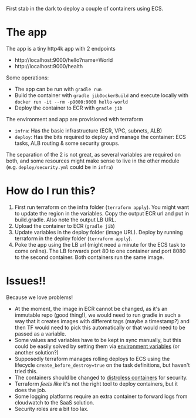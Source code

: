 First stab in the dark to deploy a couple of containers using ECS.

# The app
The app is a tiny http4k app with 2 endpoints
- http://localhost:9000/hello?name=World
- http://localhost:9000/health

Some operations:
* The app can be run with `gradle run`
* Build the container with `gradle jibDockerBuild` and execute locally with `docker run -it --rm -p9000:9000 hello-world`
* Deploy the container to ECR with `gradle jib`

The environment and app are provisioned with terraform
* `infra`: Has the basic infrastructure (ECR, VPC, subnets, ALB)
* `deploy`: Has the bits required to deploy and manage the container: ECS tasks, ALB routing & some security groups.

The separation of the 2 is not great, as several variables are required on both, and some resources might make
sense to live in the other module (e.g. `deploy/security.yml` could be in `infra`)

# How do I run this?
1. First run terraform on the infra folder (`terraform apply`). You might want to update the region in the variables.
Copy the output ECR url and put in build.gradle. Also note the output LB URL.
2. Upload the container to ECR (`gradle jib`)
3. Update variables in the deploy folder (image URL). Deploy by running terraform in the deploy folder (`terraform apply`).
4. Poke the app using the LB url (might need a minute for the ECS task to come online). The LB forwards port 80
to one container and port 8080 to the second container. Both containers run the same image.

# Issues!!
Because we love problems!

- At the moment, the image in ECR cannot be changed, as it's an immutable repo (good thing!), we would need to 
run gradle in such a way that it creates images with different tags (maybe a timestamp?) and then TF would need 
to pick this automatically or that would need to be passed as a variable.
- Some values and variables have to be kept in sync manually, but this could be easily solved by setting them
via [environment variables](https://www.terraform.io/docs/cli/config/environment-variables.html#tf_var_name  ) (or another solution?) 
- Supposedly terraform manages rolling deploys to ECS using the lifecycle `create_before_destroy=true` on the 
task definitions, but haven't tried this.
- The containers should be changed to [distroless containers](https://github.com/GoogleContainerTools/distroless/) for security.  
- Terraform _feels like_ it's not the right tool to deploy containers, but it does the job.
- Some logging platforms require an extra container to forward logs from cloudwatch to the SaaS solution.
- Security roles are a bit too lax.